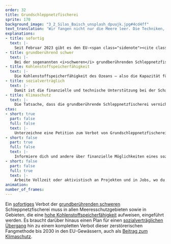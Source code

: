 ```yaml
---
order: 32
title: Grundschleppnetzfischerei
sprite: 170
background_image: "3_2_Silas_Baisch_unsplash_dpuujk.jpg#4cd4ff"
text_translation: 'Wir fangen nicht nur die Meere leer. Die Techniken, mit denen wir fischen, ruinieren auch noch nebenbei den Planeten.'
explanations:
- title: sofortig
  text: |-
    Seit Februar 2023 gibt es den EU-<span class="sidenote"><cite class="icon-link_external"><a href="https://oceans-and-fisheries.ec.europa.eu/publications/communication-commission-eu-action-plan-protecting-and-restoring-marine-ecosystems-sustainable-and_en?prefLang=de" target="_blank" rel="noopener">EU Action Plan: Protecting and restoring marine ecosystems for sustainable and resilient fisheries / EU</a></cite><span>Aktionsplan</span></span> „Schutz und Wiederherstellung von Meeresökosystemen für eine nachhaltige und widerstandsfähige Fischerei“, der ein EU-weites Verbot der grundberührenden Schleppnetzfischerei in Meeresschutzgebieten bis 2030 vorsieht – besser als nichts, aber “sofort” ist das nicht. Außerdem sorgt die Beschränkung auf Meeresschutzgebiete dafür, dass nach derzeitigem Stand auch nach 2030 weiterhin große Mengen von Emissionen in die Atmosphäre <span class="sidenote"><cite class="icon-link_external"><a href="https://www.wissenschaft.de/erde-umwelt/schleppnetze-befeuern-den-klimawandel/" target="_blank" rel="noopener">Schleppnetze befeuern den Klimawandel / natur.de</a></cite><span>entweichen</span></span> werden, wenn diese Fanggeräte in Gebieten eingesetzt werden, in denen der Meeresboden viel CO2 speichert. Vorreiter, die zeigen, dass es auch schneller und konkreter geht als in Deutschland, sind <span class="expander"><span class="trigger">Griechenland und Schweden,</span><span class="info">zwei Länder mit deutlich größerer Abhängigkeit von der Fischerei als wir</span></span> die bereits umfangreiche Verbote auf den <span class="sidenote"><cite class="icon-link_external"><a href="https://www.stiftung-meeresschutz.org/themen/fischerei/grundschleppnetze/" target="_blank" rel="noopener">Schweden verbietet Fischerei mit Grundschleppnetzen in seinen Hoheitsgewässern! / Deutsche Stiftung Meeresschutz</a></cite><span>Weg</span></span> gebracht haben - Schweden sogar für alle seine Hoheitsgewässer.
- title: grundberührend schwer
  text: |-
    Bei der sogenannten <i>schweren</i> grundberührenden Schleppnetzfischerei ist die Zerstörung der Ökosysteme auf dem Meeresgrund in gewisser Weise ein Feature, not a bug: Die verwendeten Fanggeräte werden gezielt so konstruiert, dass sie den Meeresboden aufwühlen, um die am Grund lebenden Zielarten auf- und in die Netze hineinzuscheuchen. Und: Aufgescheucht werden dadurch natürlich nicht nur die Zielarten, sondern auch im großen Stil alles andere, was dort lebt – das dann mitgefangen und rückgeworfen wird, oft verletzt oder tot. Die Beifangmengen sind niederschmetternd. Mit im Gegensatz <i>leichter</i> Grundschleppnetzfischerei ist meist die <span class="expander"><span class="trigger">schonendere</span><span class="info">wenn ich dich viermal haue, ist das schonender, als wenn ich es sechsmal tue, aber ob es deswegen schonend ist, müsste man noch diskutieren</span></span> Krabbenfischerei gemeint, die mit leichteren Netzen mit weniger Bodenkontakt und auf Meeresböden mit feinerer, sandigerer Struktur operiert. So fallen zwar die Beifänge auch nicht viel kleiner aus, aber Schäden am Meeresgrund sind <span class="sidenote"><cite class="icon-link_external"><a href="https://www.thuenen.de/de/newsroom/detail/forschungsprojekt-liefert-wichtige-erkenntnisse-zu-den-auswirkungen-der-krabbenfischerei-auf-den-meeresboden" target="_blank" rel="noopener">Forschungsprojekt liefert wichtige Erkenntnisse zu den Auswirkungen der Krabbenfischerei auf den Meeresboden / Thünen</a></cite><span>weniger groß und regenerieren schneller</span></span>. Das geplante EU-weite Verbot grundberührender Schleppnetzfischerei in Meeresschutzgebieten, das keinen Unterschied macht zwischen schwer und leicht, würde allerdings das <span class="expander"><span class="trigger">Aus für die deutschen Krabbenfischer:innen</span><span class="info">Wir hatten also bei der Formulierung dieser Kernforderung die Wahl zwischen Skylla und Charybdis: sofortig oder schwer rauszulassen.</span></span> bedeuten, was diese sich natürlich <span class="expander"><span class="trigger"><span class="sidenote"><cite class="icon-link_external"><a href="https://www.nabu.de/natur-und-landschaft/meere/fischerei/12191.html" target="_blank" rel="noopener">Gemeinsam für eine nachhaltige, zukunftsfähige Fischerei / NABU</a></cite><span>nicht gefallen lassen wollen</span></span>.</span><span class="info">Wir hatten also bei der Formulierung dieser Kernforderung die Wahl zwischen Skylla und Charybdis: sofortig oder schwer rauszulassen.</span></span>
- title: Kohlenstoffspeicherfähigkeit
  text: |-
    Die Kohlenstoffspeicherfähigkeit des Ozeans – also die Kapazität für die Einlagerung von CO2 aus der Atmosphäre – ist das neue Lieblingsthema, wenn es darum geht zu zeigen, dass wir genau das zerstören, das uns helfen könnte, die Klimakatastrophe zu stoppen oder abzumildern. Es kann nicht oft genug darauf hingewiesen werden, dass bestimmte Ökosysteme wie Seegraswiesen, Mangrovenwälder und Salzmarschen in ihrer Speicherfähigkeit pro Fläche selbst tropische Regenwälder um ein Vielfaches <span class="expander"><span class="trigger">übertreffen.</span><span class="info">Pro Flächeneinheit speichern zum Beispiel Mangroven <a href="https://royalsocietypublishing.org/doi/10.1098/rsbl.2018.0251" target="_blank">viermal so viel</a> Kohlenstoff pro Jahr und Fläche, und das potentiell über tausende von Jahren; Seegraswiesen speichern CO2 <a href="https://www.helmholtz-klima.de/faq/seegras-kohlenstoff-speicher" target="_blank">30 bis 50mal</a> schneller im Boden ein als Wälder an Land.</span></span> Besonders dumm also, wenn wir mit der Grundschleppnetzfischerei nicht nur die Ökosysteme auf dem Meeresgrund zerstören, niederschmetternde Beifangmengen in Kauf nehmen, sondern auch noch <span class="sidenote"><cite class="icon-link_external"><a href="https://www.theguardian.com/environment/2024/jan/18/carbon-released-by-bottom-trawling-too-big-to-ignore-says-study" target="_blank" rel="noopener">Carbon released by bottom trawling ‘too big to ignore’, says study / The Guardian</a></cite><span>die Klimakatastrophe befeuern</span></span>.
- title: sozialverträglich
  text: |-
    Damit ist die finanzielle und technische Unterstützung bei der Schaffung anderer Einkommensmöglichkeiten für die Küstenfischer:innen gemeint - zum Beispiel <span class="sidenote"><cite class="icon-link_external"><a href="https://www.nordkurier.de/regional/mecklenburg-vorpommern/bis-zu-850.000-euro-abwrackpramie-fur-ostsee-fischer-1152192" target="_blank" rel="noopener">Bis zu 850.000 Euro Abwrackprämie für Ostsee-Fischer / Nordkurier</a></cite><span>Abwrackprämien</span></span> für überalterte Krabbenkutter, oder der Wechsel zu weniger zerstörerischen Fangtechniken oder anderen Zielarten, oder die Zucht von Muscheln, Krebstieren, Fischen, Algen, oder Gästefahrten. Um das einmal einzuordnen: In Deutschland wäre vom Grundschleppnetzverbot der EU ab 2030 in der gegenwärtigen Form besonders die Krabbenfischerei betroffen und die findet zum <span class="sidenote"><cite class="icon-link_external"><a href="https://www.wwf.de/themen-projekte/projektregionen/wattenmeer/tiere-und-pflanzen/bedrohte-unterwasserwelt-im-wattenmeer/bedrohungen" target="_blank" rel="noopener">Bedrohungen der Unterwasserwelt des Wattenmeeres / WWF</a></cite><span>größten Teil </span></span>innerhalb der drei Wattenmeer-Nationalparks statt. Und anders als es die Medienpräsenz dieser pittoresken Industrie vielleicht annehmen lässt, geht es dabei um keine <span class="sidenote"><cite class="icon-link_external"><a href="https://www.thuenen.de/media/ti-themenfelder/Wirtschaftsstrukturen_und_Einkommensverh%C3%A4ltnisse/Die_deutsche_Fischereiflotte/NEUSteckbrief_2022_-_Meeresfischerei_in_Deutschland.pdf" target="_blank" rel="noopener">Steckbrief Meeresfischerei 2022 / Thünen-Institut</a></cite><span>200 Schiffe</span></span>. Die betroffenen Fischer:innen und ihre Familien finanziell in die Lage zu versetzen, einen Lebensunterhalt zu finden, der nicht die Zerstörung unserer - und vor allem ihrer eigenen - Lebensgrundlagen mit sich bringt, sollte einer der größten Volkswirtschaften der Welt möglich sein – zumal das Kosten sind, die wesentlich größere Kosten in naher Zukunft verhindern helfen, also eigentlich: Investitionen.
- title: Klimaschutz
  text: |-
    Die Tatsache, dass die grundberührende Schleppnetzfischerei vernichtende, irreparable Auswirkungen auf Ökosysteme und Artenvielfalt auf dem Meeresboden hat, liegt auf der Hand. Aber dass ein <span class="expander"><span class="trigger">gut platziertes</span><span class="info">und konsequent durchgesetztes</span></span> Gebiet ohne Schleppnetzfischerei auch ein wichtiges Klimaschutzgebiet sein kann, <span class="sidenote"><cite class="icon-link_external"><a href="https://www.klimareporter.de/technik/schlick-ist-schick" target="_blank" rel="noopener">"Schlick ist schick" / Klimareporter</a></cite><span>wissen wir noch nicht so lange</span></span>: Ein Schleppnetz wühlt die Sedimentschicht auf, in der hohe Konzentrationen von CO2 gespeichert sind, und setzt diese frei. Diese gelangen schließlich <span class="expander"><span class="trigger">zum Teil in die Atmosphäre</span><span class="info">und verbleiben zum anderen Teil im Meerwasser, um dort zur fortschreitenden Versauerung beizutragen (dieses “zum Teil” ist also auch nicht wirklich eine gute Nachricht)</span></span> – insgesamt pro Jahr weltweit bis zu 370 Millionen Tonnen, das ist <span class="expander"><span class="trigger">halb so viel wie der Flugverkehr</span><span class="info">und doppelt so viel wie die Emissionen aus den Motoren aller Fischereischiffe des Planeten</span></span> Deswegen fordern Umweltverbände inzwischen als zusätzliche Kategorie Klimaschutzgebiete auf See, die nicht nach Kriterien des Artenschutzes oder der Verletzlichkeit von Habitaten, sondern nach Kohlenstoffspeicherfähigkeit ausgewiesen werden - also zum Beispiel dort, wo <span class="sidenote"><cite class="icon-link_external"><a href="https://www.oeko.de/news/pressemeldungen/beitraege-mariner-oekosysteme-fuer-co2-speicherung-und-biodiversitaet/" target="_blank" rel="noopener">Beiträge mariner Ökosysteme für CO2-Speicherung und Biodiversität / Öko-Institut</a></cite><span>Seegraswiesen, Mangrovenwälder oder Salzmarschen</span></span> für besonders große CO2-Einlagerungen sorgen.
ctas:
- short: true
  part: false
  full: false
  text: |-
    Unterzeichne eine Petition zum Verbot von Grundschleppnetzfischerei, zum Beispiel diese <a href="https://eu.patagonia.com/de/de/eu-marine-protected-areas.html" target="_blank">hier</a>.
- short: false
  part: true
  full: false
  text: |-
    Informiere dich und andere über finanzielle Möglichkeiten eines sozialverträglichen Übergangs zu nachhaltigen Fangmethoden in der Fischerei, zum Beispiel <a href="https://www.europarl.europa.eu/factsheets/de/sheet/117/strukturbeihilfen-im-fischereisektor" target="_blank">hier</a>.
- short: false
  part: false
  full: true
  text: |-
    Arbeite Vollzeit oder aktivistisch an Projekten und in Jobs, wo du dich für den Schutz der Meere einsetzen kannst, zum Beispiel <a href="https://www.greenpeace.de/jobs" target="_blank">hier</a>.
animation:
number_of_frames:
---
```

Ein [sofortiges](# "sofortig") Verbot der [grundberührenden schweren](# "grundberührend schwer") Schleppnetzfischerei muss in allen Meeresschutzgebieten sowie in Gebieten, die eine [hohe Kohlenstoffspeicherfähigkeit](# "Kohlenstoffspeicherfähigkeit") aufweisen, eingeführt werden. Es braucht darüber hinaus einen Plan für einen [sozialverträglichen Übergang](# "sozialverträglich") hin zu einem kompletten Verbot dieser zerstörerischen Fangmethode bis 2030 in den EU-Gewässern, auch als [Beitrag zum Klimaschutz](# "Klimaschutz").